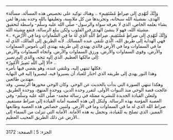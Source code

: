 ------------------------------------------------------------------------

«وَإِنَّكَ لَتَهْدِي إِلى صِراطٍ مُسْتَقِيمٍ» .. وهناك توكيد على تخصيص هذه المسألة، مسألة
الهدى، بمشيئة الله سبحانه، وتجريدها من كل ملابسة، وتعليقها بالله وحده
يقدرها لمن يشاء بعلمه الخاص، الذي لا يعرفه سواه والرسول- صلّى الله عليه
وسلّم- واسطة لتحقيق مشيئة الله، فهو لا ينشئ الهدى في القلوب ولكن يبلغ
الرسالة، فتقع مشيئة الله.  
«وَإِنَّكَ لَتَهْدِي إِلى صِراطٍ مُسْتَقِيمٍ. صِراطِ اللَّهِ الَّذِي لَهُ ما فِي السَّماواتِ وَما فِي
الْأَرْضِ» .. فهي الهداية إلى طريق الله، الذي تلتقي عنده المسالك. لأنه
الطريق إلى المالك، الذي له ما في السماوات وما في الأرض فالذي يهتدي إلى
طريقه يهتدي إلى ناموس السماوات والأرض، وقوى السماوات والأرض، ورزق
السماوات والأرض، واتجاه السماوات والأرض إلى مالكها العظيم. الذي إليه
تتجه، والذي إليه تصير:  
«أَلا إِلَى اللَّهِ تَصِيرُ الْأُمُورُ» ..  
فكلها تنتهي إليه، وتلتقي عنده، وهو يقضي فيها بأمره.  
وهذا النور يهدي إلى طريقه الذي اختار للعباد أن يسيروا فيه، ليصيروا إليه
في النهاية مهتدين طائعين.  
وهكذا تنتهي السورة التي بدأت بالحديث عن الوحي. وكان الوحي محورها
الرئيسي. وقد عالجت قصة الوحي منذ النبوات الأولى. لتقرر وحدة الدين، ووحدة
المنهج، ووحدة الطريق. ولتعلن القيادة الجديدة للبشرية ممثلة في رسالة
محمد- صلّى الله عليه وسلّم- وفي العصبة المؤمنة بهذه الرسالة. ولتكل إلى هذه
العصبة أمانة القيادة إلى صراط مستقيم. صراط الله الذي له ما في السماوات
وما في الأرض. ولتبين خصائص هذه العصبة وطابعها المميز، الذي تصلح به
للقيادة، وتحمل به هذه الأمانة. الأمانة التي تنزلت من السماء إلى الأرض عن
ذلك الطريق العجيب العظيم..

------------------------------------------------------------------------

الجزء: 5 ¦ الصفحة: 3172
